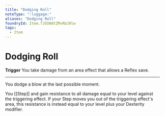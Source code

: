 ```yaml
---
title: "Dodging Roll"
noteType: ":luggage:"
aliases: "Dodging Roll"
foundryId: Item.fJG5NdtZMvRbJ0lw
tags:
  - Item
---
```


# Dodging Roll

**Trigger** You take damage from an area effect that allows a Reflex save.

* * *

You dodge a blow at the last possible moment.

You [[Step]] and gain resistance to all damage equal to your level against the triggering effect. If your Step moves you out of the triggering effect's area, this resistance is instead equal to your level plus your Dexterity modifier.
